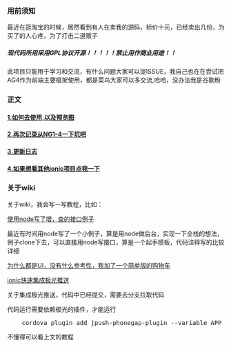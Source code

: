 ### 用前须知

最近在逛淘宝的时候，居然看到有人在卖我的源码，标价十元，已经卖出几份，为买了的人心疼，为了打击二道贩子

##### 现代码所用采用GPL协议开源！！！！！禁止用作商业用途！！

此项目只能用于学习和交流，有什么问题大家可以提ISSUE，我自己也在在尝试把AG4作为前端主要框架使用，都是菜鸟大家可以多交流,哈哈，没办法我是谷歌粉


### 正文

#### [1.如何去使用,以及预览图](https://github.com/dicallc/ionic3_angular4_JD/wiki/%E5%A6%82%E6%9E%9C%E4%BD%BF%E7%94%A8demo)
#### [2.再次记录从NG1-4一下坑吧 ](https://github.com/dicallc/ionic3_angular4_JD/wiki/%E5%86%8D%E6%AC%A1%E8%AE%B0%E5%BD%95%E4%BB%8ENG1-4%E4%B8%80%E4%B8%8B%E5%9D%91%E5%90%A7)
#### [3.更新日志](https://github.com/dicallc/ionic3_angular4_JD/wiki/3.%E6%9B%B4%E6%96%B0%E6%97%A5%E5%BF%97%EF%BC%9A) ###

####  <a href="http://learnserver.duapp.com/technologystack/" target="_blank">4.如果想看其他ionic项目点我一下</a>



### 关于wiki

关于wiki，我会写一写教程，比如：

[使用node写了增，查的接口例子](https://github.com/dicallc/study_node_I)

最近有时间用node写了一个小例子，算是用node做后台，实现一下全栈的想法，例子clone下去，可以直接用node写接口，算是一个起手模板，代码注释写的比较详细

[为什么都是UI，没有什么参考性，我加了一个简单版的购物车](https://github.com/dicallc/ionic3_angular4_JD/wiki/%E4%B8%BA%E4%BB%80%E4%B9%88%E9%83%BD%E6%98%AFUI%EF%BC%8C%E6%B2%A1%E6%9C%89%E4%BB%80%E4%B9%88%E5%8F%82%E8%80%83%E6%80%A7%EF%BC%8C%E6%88%91%E5%8A%A0%E4%BA%86%E4%B8%80%E4%B8%AA%E7%AE%80%E5%8D%95%E7%89%88%E7%9A%84%E8%B4%AD%E7%89%A9%E8%BD%A6)


[ionic快速集成极光推送](https://github.com/dicallc/ionic3_angular4_JD/wiki/ionic%E5%BF%AB%E9%80%9F%E9%9B%86%E6%88%90%E6%9E%81%E5%85%89%E6%8E%A8%E9%80%81)

关于集成极光推送，代码中已经提交，需要去分支拉取代码

代码运行需要依赖极光的插件，才能运行
<pre>
    cordova plugin add jpush-phonegap-plugin --variable APP_KEY=your_jpush_appkey
</pre>

不懂得可以看上文的教程
